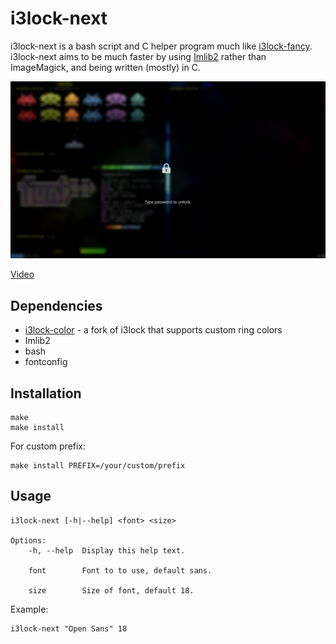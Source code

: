 # i3lock-next

i3lock-next is a bash script and C helper program much like [i3lock-fancy](https://github.com/meskarune/i3lock-fancy). i3lock-next aims to be much faster by using [Imlib2](https://docs.enlightenment.org/api/imlib2/html/index.html) rather than ImageMagick, and being written (mostly) in C.

![screenshot](screenshot.png)

[Video](video.mp4)

## Dependencies

- [i3lock-color](https://github.com/chrjguill/i3lock-color) - a fork of i3lock that supports custom ring colors
- Imlib2
- bash
- fontconfig

## Installation

```
make
make install
```
For custom prefix:
```
make install PREFIX=/your/custom/prefix
```

## Usage

```
i3lock-next [-h|--help] <font> <size>

Options:
    -h, --help  Display this help text.

    font        Font to to use, default sans.

    size        Size of font, default 18.
```
Example:
```
i3lock-next "Open Sans" 18
```
